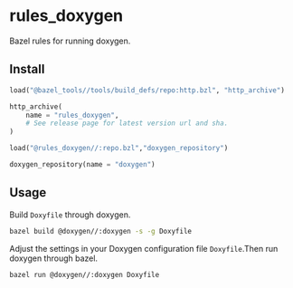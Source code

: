 # rules_doxygen

Bazel rules for running doxygen.

## Install

```python
load("@bazel_tools//tools/build_defs/repo:http.bzl", "http_archive")

http_archive(
    name = "rules_doxygen",
    # See release page for latest version url and sha.
)

load("@rules_doxygen//:repo.bzl","doxygen_repository")

doxygen_repository(name = "doxygen")
```

## Usage

Build `Doxyfile` through doxygen.

```sh
bazel build @doxygen//:doxygen -s -g Doxyfile
```

Adjust the settings in your Doxygen configuration file `Doxyfile`.Then run doxygen through bazel.


```sh
bazel run @doxygen//:doxygen Doxyfile
```
